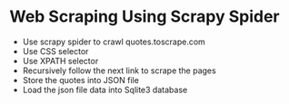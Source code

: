 # Web Scraping Using Scrapy Spider 

- Use scrapy spider to crawl quotes.toscrape.com 
- Use CSS selector 
- Use XPATH selector 
- Recursively follow the next link to scrape the pages 
- Store the quotes into JSON file 
- Load the json file data into Sqlite3 database 
